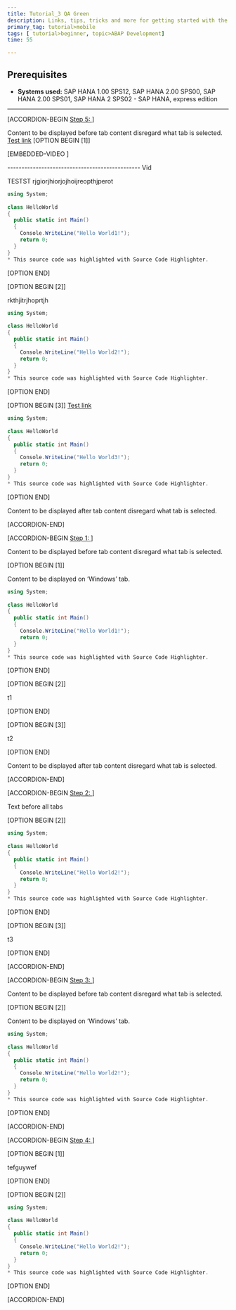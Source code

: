 ```yaml
---
title: Tutorial_3 QA Green
description: Links, tips, tricks and more for getting started with the SAP HANA, express edition
primary_tag: tutorial>mobile 
tags: [ tutorial>beginner, topic>ABAP Development]
time: 55

---
```

## Prerequisites  
 - **Systems used:** SAP HANA 1.00 SPS12, SAP HANA 2.00 SPS00, SAP HANA 2.00 SPS01, SAP HANA 2 SPS02 - SAP HANA, express edition


---
[ACCORDION-BEGIN [Step 5: ](ONE)]

Content to be displayed before tab content disregard what tab is selected.
[Test link](https://localhost:4004/testLink)
[OPTION BEGIN [1]]


[EMBEDDED-VIDEO [](https://www.youtube.com/watch?v=G1IbRujko-A)]


----------------------------------------------- Vid

TESTST rjgiorjhiorjojhoijreopthjperot

```c#
using System;
 
class HelloWorld
{
  public static int Main()
  {
    Console.WriteLine("Hello World1!");
    return 0;
  }
}
* This source code was highlighted with Source Code Highlighter.
```
[OPTION END]

[OPTION BEGIN [2]]

rkthjitrjhoprtjh

```c#
using System;
 
class HelloWorld
{
  public static int Main()
  {
    Console.WriteLine("Hello World2!");
    return 0;
  }
}
* This source code was highlighted with Source Code Highlighter.
```

[OPTION END]

[OPTION BEGIN [3]]
[Test link](https://localhost:4004/testLink)
```c#
using System;
 
class HelloWorld
{
  public static int Main()
  {
    Console.WriteLine("Hello World3!");
    return 0;
  }
}
* This source code was highlighted with Source Code Highlighter.
```

[OPTION END]

Content to be displayed after tab content disregard what tab is selected.

[ACCORDION-END]

[ACCORDION-BEGIN [Step 1: ](TWO)]

Content to be displayed before tab content disregard what tab is selected.

[OPTION BEGIN [1]]

Content to be displayed on ‘Windows’ tab.

```c#
using System;
 
class HelloWorld
{
  public static int Main()
  {
    Console.WriteLine("Hello World1!");
    return 0;
  }
}
* This source code was highlighted with Source Code Highlighter.
```
[OPTION END]

[OPTION BEGIN [2]]

t1

[OPTION END]

[OPTION BEGIN [3]]

t2

[OPTION END]

Content to be displayed after tab content disregard what tab is selected.

[ACCORDION-END]


[ACCORDION-BEGIN [Step 2: ](THREE)] 

Text before all tabs

[OPTION BEGIN [2]]

```c#
using System;
 
class HelloWorld
{
  public static int Main()
  {
    Console.WriteLine("Hello World2!");
    return 0;
  }
}
* This source code was highlighted with Source Code Highlighter.
```
[OPTION END]

[OPTION BEGIN [3]]

t3

[OPTION END]

[ACCORDION-END]  

[ACCORDION-BEGIN [Step 3: ](FOUR)]

Content to be displayed before tab content disregard what tab is selected.

[OPTION BEGIN [2]]

Content to be displayed on ‘Windows’ tab.

```c#
using System;
 
class HelloWorld
{
  public static int Main()
  {
    Console.WriteLine("Hello World2!");
    return 0;
  }
}
* This source code was highlighted with Source Code Highlighter.
```
[OPTION END]
 
[ACCORDION-END]  

[ACCORDION-BEGIN [Step 4: ](FIVE)]

[OPTION BEGIN [1]]

tefguywef

[OPTION END]

[OPTION BEGIN [2]]

```c#
using System;
 
class HelloWorld
{
  public static int Main()
  {
    Console.WriteLine("Hello World2!");
    return 0;
  }
}
* This source code was highlighted with Source Code Highlighter.
```

[OPTION END]


[ACCORDION-END]

